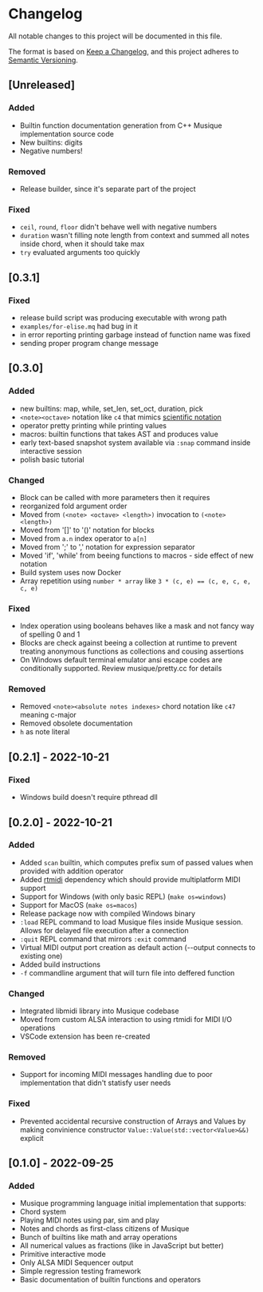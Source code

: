 # Changelog

All notable changes to this project will be documented in this file.

The format is based on [Keep a Changelog](https://keepachangelog.com/en/1.0.0/),
and this project adheres to [Semantic Versioning](https://semver.org/spec/v2.0.0.html).

## [Unreleased]

### Added

- Builtin function documentation generation from C++ Musique implementation source code
- New builtins: digits
- Negative numbers!

### Removed

- Release builder, since it's separate part of the project

### Fixed

- `ceil`, `round`, `floor` didn't behave well with negative numbers
- `duration` wasn't filling note length from context and summed all notes inside chord, when it should take max
- `try` evaluated arguments too quickly

## [0.3.1]

### Fixed

- release build script was producing executable with wrong path
- `examples/for-elise.mq` had bug in it
- in error reporting printing garbage instead of function name was fixed
- sending proper program change message

## [0.3.0]

### Added

- new builtins: map, while, set_len, set_oct, duration, pick
- `<note><octave>` notation like `c4` that mimics [scientific notation](https://en.wikipedia.org/wiki/Scientific_pitch_notation)
- operator pretty printing while printing values
- macros: builtin functions that takes AST and produces value
- early text-based snapshot system available via `:snap` command inside interactive session
- polish basic tutorial

### Changed

- Block can be called with more parameters then it requires
- reorganized fold argument order
- Moved from `(<note> <octave> <length>)` invocation to `(<note> <length>)`
- Moved from '[]' to '()' notation for blocks
- Moved from `a.n` index operator to `a[n]`
- Moved from ';' to ',' notation for expression separator
- Moved 'if', 'while' from beeing functions to macros - side effect of new notation
- Build system uses now Docker
- Array repetition using `number * array` like `3 * (c, e) == (c, e, c, e, c, e)`

### Fixed

- Index operation using booleans behaves like a mask and not fancy way of spelling 0 and 1
- Blocks are check against beeing a collection at runtime to prevent treating anonymous functions as collections and cousing assertions
- On Windows default terminal emulator ansi escape codes are conditionally supported. Review musique/pretty.cc for details

### Removed

- Removed `<note><absolute notes indexes>` chord notation like `c47` meaning c-major
- Removed obsolete documentation
- `h` as note literal

## [0.2.1] - 2022-10-21

### Fixed

- Windows build doesn't require pthread dll

## [0.2.0] - 2022-10-21

### Added

* Added `scan` builtin, which computes prefix sum of passed values when provided with addition operator
* Added [rtmidi](https://github.com/thestk/rtmidi/) dependency which should provide multiplatform MIDI support
* Support for Windows (with only basic REPL) (`make os=windows`)
* Support for MacOS (`make os=macos`)
* Release package now with compiled Windows binary
* `:load` REPL command to load Musique files inside Musique session. Allows for delayed file execution after a connection
* `:quit` REPL command that mirrors `:exit` command
* Virtual MIDI output port creation as default action (--output connects to existing one)
* Added build instructions
* `-f` commandline argument that will turn file into deffered function

### Changed

* Integrated libmidi library into Musique codebase
* Moved from custom ALSA interaction to using rtmidi for MIDI I/O operations
* VSCode extension has been re-created

### Removed

* Support for incoming MIDI messages handling due to poor implementation that didn't statisfy user needs

### Fixed

* Prevented accidental recursive construction of Arrays and Values by making convinience constructor `Value::Value(std::vector<Value>&&)` explicit

## [0.1.0] - 2022-09-25

### Added

* Musique programming language initial implementation that supports:
 * Chord system
 * Playing MIDI notes using par, sim and play
 * Notes and chords as first-class citizens of Musique
 * Bunch of builtins like math and array operations
 * All numerical values as fractions (like in JavaScript but better)
 * Primitive interactive mode
 * Only ALSA MIDI Sequencer output
* Simple regression testing framework
* Basic documentation of builtin functions and operators
